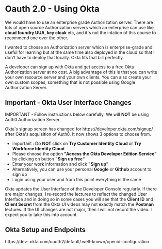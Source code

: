 # Oauth 2.0 - Using Okta

We would have to use an enterprise grade Authorization server. There are lots of open source Authorization servers which an enterprise can use like **cloud foundry UUA**, **key cloak** etc, and it's not the intation of this course to recommend one over the other. 
  
I wanted to chosse an Authorization server which is enterprise-grade and useful for learning but at the same time also deployed in the cloud so that I don't have to deploy that locally. Okta fits that bill perfectly.  
  
A developer can sign up with Okta and get access to a free Okta Authorization server at no cost. A big advantage of this is that you can write your own resource server and your own clients. You can also create your own custom scopes, something that is not possible using Google Authorization Server.  

## Important - Okta User Interface Changes
IMPORTANT - Follow instructions below carefully. We will **NOT** be using Auth0 Authorization Server.  
  

Okta's signup screen has changed for https://developer.okta.com/signup/ after Okta's acquisition of Auth0. It now shows 3 options to choose from.  
* Important : Do **NOT** click on **Try Customer Identity Cloud** or **Try Workforce Identity Cloud**
* Please choose the option **"Access the Okta Developer Edition Service"** by clicking on button **"Sign up free"**
* Enter your work information and click **"Sign up"**
* Alternatively, you can use your personal **Google** or **Github** account to sign up
* Login using your user and from this point everything is the same

Okta updates the User Interface of the Developer Console regularly. If there are major changes, I re-record the lectures to reflect the changed User Interface and in doing so in some cases you will see that the **Client ID** and **Client Secret** from the Okta UI videos may not exactly match the **Postman** lectures. If the UI changes are not major, then I will not record the video. I expect you to take this into account.  

## Okta Setup and Endpoints
https://dev-<my-account>.okta.com/oauth2/default/.well-known/openid-configuration